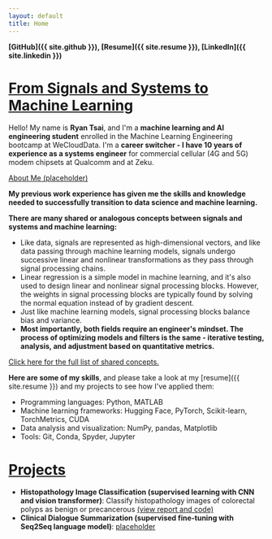 ```yaml
---
layout: default
title: Home
---
```


**[GitHub]({{ site.github }}), [Resume]({{ site.resume }}), [LinkedIn]({{ site.linkedin }})**

# <u>From Signals and Systems to Machine Learning</u>

Hello! My name is **Ryan Tsai**, and I'm a **machine learning and AI engineering student** enrolled in the Machine Learning Engineering bootcamp at WeCloudData. I'm a **career switcher - I have 10 years of experience as a systems engineer** for commercial cellular (4G and 5G) modem chipsets at Qualcomm and at Zeku.

[About Me (placeholder)](https://rfdspeng.github.io/pages/about_me)

**My previous work experience has given me the skills and knowledge needed to successfully transition to data science and machine learning.**

**There are many shared or analogous concepts between signals and systems and machine learning:**
* Like data, signals are represented as high-dimensional vectors, and like data passing through machine learning models, signals undergo successive linear and nonlinear transformations as they pass through signal processing chains.
* Linear regression is a simple model in machine learning, and it's also used to design linear and nonlinear signal processing blocks. However, the weights in signal processing blocks are typically found by solving the normal equation instead of by gradient descent.
* Just like machine learning models, signal processing blocks balance bias and variance.
* **Most importantly, both fields require an engineer's mindset. The process of optimizing models and filters is the same - iterative testing, analysis, and adjustment based on quantitative metrics.**

[Click here for the full list of shared concepts.](https://rfdspeng.github.io/pages/signals_and_systems)

**Here are some of my skills**, and please take a look at my [resume]({{ site.resume }}) and my projects to see how I've applied them:
* Programming languages: Python, MATLAB
* Machine learning frameworks: Hugging Face, PyTorch, Scikit-learn, TorchMetrics, CUDA
* Data analysis and visualization: NumPy, pandas, Matplotlib
* Tools: Git, Conda, Spyder, Jupyter

# <u>Projects</u>

* **Histopathology Image Classification (supervised learning with CNN and vision transformer)**: Classify histopathology images of colorectal polyps as benign or precancerous [(view report and code)](https://rfdspeng.github.io/pages/mhist)
* **Clinical Dialogue Summarization (supervised fine-tuning with Seq2Seq language model)**: [placeholder](https://rfdspeng.github.io/pages/clinical_text_summ)